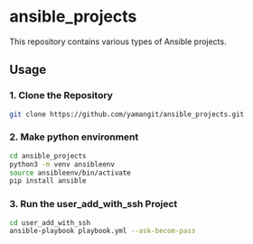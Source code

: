 # ansible_projects
This repository contains various types of Ansible projects.

## Usage

### 1. Clone the Repository
```bash
git clone https://github.com/yamangit/ansible_projects.git
```

### 2. Make python environment
```bash
cd ansible_projects
python3 -m venv ansibleenv
source ansibleenv/bin/activate
pip install ansible 
```

### 3. Run the user_add_with_ssh Project

```bash
cd user_add_with_ssh
ansible-playbook playbook.yml --ask-becom-pass
```
   

